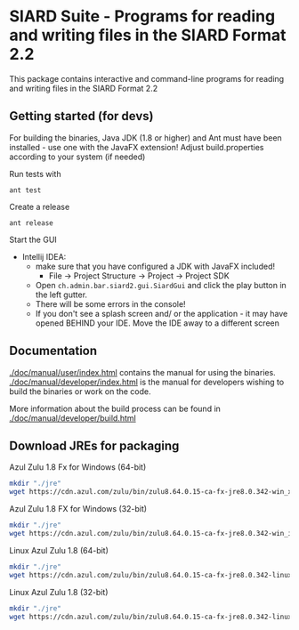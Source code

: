# SIARD Suite - Programs for reading and writing files in the SIARD Format 2.2

This package contains interactive and command-line programs for reading 
and writing files in the SIARD Format 2.2

## Getting started (for devs)

For building the binaries, Java JDK (1.8 or higher) and  Ant must 
have been installed - use one with the JavaFX extension! Adjust build.properties according to your system (if needed)

Run tests with 

```shell
ant test
```

Create a release

```shell
ant release
```

Start the GUI

* Intellij IDEA:
  * make sure that you have configured a JDK with JavaFX included!
    * File -> Project Structure ->  Project -> Project SDK
  * Open `ch.admin.bar.siard2.gui.SiardGui` and click the play button in the left gutter.
  * There will be some errors in the console! 
  * If you don't see a splash screen and/ or the application - it may have opened BEHIND your IDE. Move the IDE away to a different screen

## Documentation
[./doc/manual/user/index.html](./doc/manual/user/index.html) contains the manual for using the binaries.
[./doc/manual/developer/index.html](./doc/manual/user/index.html) is the manual for developers wishing to build the binaries or work on the code.

More information about the build process can be found in
[./doc/manual/developer/build.html](./doc/manual/developer/build.html)


## Download JREs for packaging

Azul Zulu 1.8 Fx for Windows (64-bit)

```bash
mkdir "./jre"
wget https://cdn.azul.com/zulu/bin/zulu8.64.0.15-ca-fx-jre8.0.342-win_x64.zip -O ./jre/jre-win-64-bit.zip
```

Azul Zulu 1.8 FX for Windows (32-bit)
```bash
mkdir "./jre"
wget https://cdn.azul.com/zulu/bin/zulu8.64.0.15-ca-fx-jre8.0.342-win_i686.zip -O ./jre/jre-win-32-bit.zip
```

Linux Azul Zulu 1.8 (64-bit)
```bash
mkdir "./jre"
wget https://cdn.azul.com/zulu/bin/zulu8.64.0.15-ca-fx-jre8.0.342-linux_x64.tar.gz -O ./jre/jre-linux-64-bit.tar.gz
```

Linux Azul Zulu 1.8 (32-bit)
```bash
mkdir "./jre"
wget https://cdn.azul.com/zulu/bin/zulu8.64.0.15-ca-fx-jre8.0.342-linux_i686.tar.gz -O ./jre/jre-linux-32-bit.tar.gz
```